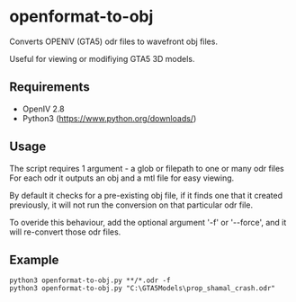 # openformat-to-obj
Converts OPENIV (GTA5) odr files to wavefront obj files.

Useful for viewing or modifiying GTA5 3D models.

Requirements
--------------
- OpenIV 2.8
- Python3 (https://www.python.org/downloads/)

Usage
--------------
The script requires 1 argument - a glob or filepath to one or many odr files
For each odr it outputs an obj and a mtl file for easy viewing.

By default it checks for a pre-existing obj file, if it finds one that it created previously, it will not run the conversion on that particular odr file.

To overide this behaviour, add the optional argument '-f' or  '--force', and it will re-convert those odr files.

Example
--------------
    python3 openformat-to-obj.py **/*.odr -f
    python3 openformat-to-obj.py "C:\GTA5Models\prop_shamal_crash.odr"
